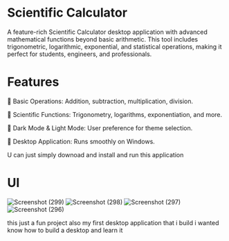# Scientific Calculator
 A feature-rich Scientific Calculator desktop application with advanced mathematical functions beyond basic arithmetic. This tool includes trigonometric, logarithmic, exponential, and statistical operations, making it perfect for students, engineers, and professionals.

# Features

📌 Basic Operations: Addition, subtraction, multiplication, division.

🔢 Scientific Functions: Trigonometry, logarithms, exponentiation, and more.

🎨 Dark Mode & Light Mode: User preference for theme selection.

💾 Desktop Application: Runs smoothly on Windows.

U can just simply downoad and install and run this application

# UI
![Screenshot (299)](https://github.com/user-attachments/assets/381a83d5-bf97-4c7f-a1d7-2b19b40c27f4)
![Screenshot (298)](https://github.com/user-attachments/assets/67c84850-28ea-405f-8a09-d2c8b81cacbf)
![Screenshot (297)](https://github.com/user-attachments/assets/dc001141-e401-441b-a0bb-f032117a20ba)
![Screenshot (296)](https://github.com/user-attachments/assets/5cb862a0-106f-476f-b613-951e6022ce15)

this just a fun project also my first desktop application that i build i wanted know how to build a desktop and learn it
